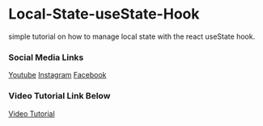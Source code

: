 # Local-State-useState-Hook

simple tutorial on how to manage local state with the react useState hook.

### Social Media Links

[Youtube](https://youtube.com/c/thelifeofadev)
[Instagram](https://www.instagram.com/siteit_solutions)
[Facebook](https://www.facebook.com/SiteitSolutions)

### Video Tutorial Link Below

[Video Tutorial](https://www.youtube.com/watch?v=Erb_iVFNNoM)
